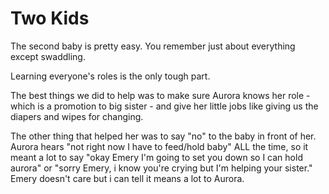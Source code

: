 # Two Kids
The second baby is pretty easy. You remember just about everything except swaddling.

Learning everyone's roles is the only tough part.

The best things we did to help was to make sure Aurora knows her role - which is a promotion to big sister - and give her little jobs like giving us the diapers and wipes for changing.

The other thing that helped her was to say "no" to the baby in front of her. Aurora hears "not right now I have to feed/hold baby" ALL the time, so it meant a lot to say "okay Emery I'm going to set you down so I can hold aurora" or "sorry Emery, i know you're crying but I'm helping your sister." Emery doesn't care but i can tell it means a lot to Aurora.
